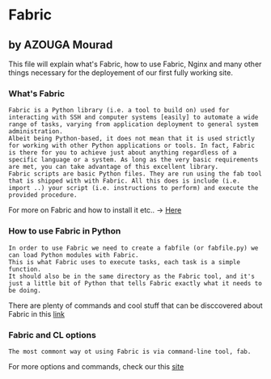 # Fabric
## by AZOUGA Mourad

This file will explain what's Fabric, how to use Fabric, Nginx and many other things necessary for the deployement of our first fully working site.

### What's Fabric
    Fabric is a Python library (i.e. a tool to build on) used for interacting with SSH and computer systems [easily] to automate a wide range of tasks, varying from application deployment to general system administration.
    Albeit being Python-based, it does not mean that it is used strictly for working with other Python applications or tools. In fact, Fabric is there for you to achieve just about anything regardless of a specific language or a system. As long as the very basic requirements are met, you can take advantage of this excellent library.
    Fabric scripts are basic Python files. They are run using the fab tool that is shipped with with Fabric. All this does is include (i.e. import ..) your script (i.e. instructions to perform) and execute the provided procedure.
For more on Fabric and how to install it etc.. -> [Here](https://www.digitalocean.com/community/tutorials/how-to-use-fabric-to-automate-administration-tasks-and-deployments#1-what-is-fabric)

### How to use Fabric in Python
    In order to use Fabric we need to create a fabfile (or fabfile.py) we can load Python modules with Fabric.
    This is what Fabric uses to execute tasks, each task is a simple function.
    It should also be in the same directory as the Fabric tool, and it's just a little bit of Python that tells Fabric exactly what it needs to be doing.
There are plenty of commands and cool stuff that can be disccovered about Fabric in this [link](https://www.pythonforbeginners.com/systems-programming/how-to-use-fabric-in-python)

### Fabric and CL options
    The most commont way ot using Fabric is via command-line tool, fab.
For more options and commands, check our this [site](https://docs.fabfile.org/en/1.13/usage/fab.html)
